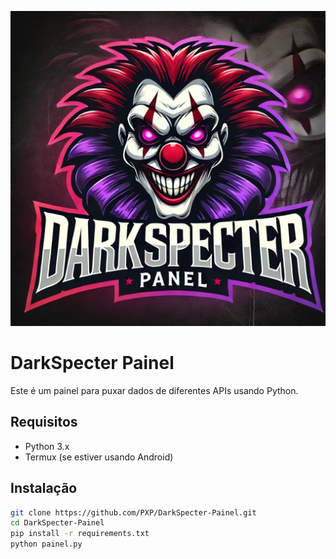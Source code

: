 ![DARKSPECTER](IMG-20241015-WA0001.jpg)
# DarkSpecter Painel

Este é um painel para puxar dados de diferentes APIs usando Python.

## Requisitos

- Python 3.x
- Termux (se estiver usando Android)

## Instalação

   ```bash
   git clone https://github.com/PXP/DarkSpecter-Painel.git
   cd DarkSpecter-Painel
   pip install -r requirements.txt
   python painel.py
